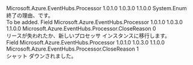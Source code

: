 <Type Name="CloseReason" FullName="Microsoft.Azure.EventHubs.Processor.CloseReason">
  <TypeSignature Language="C#" Value="public enum CloseReason" />
  <TypeSignature Language="ILAsm" Value=".class public auto ansi sealed CloseReason extends System.Enum" />
  <TypeSignature Language="DocId" Value="T:Microsoft.Azure.EventHubs.Processor.CloseReason" />
  <TypeSignature Language="VB.NET" Value="Public Enum CloseReason" />
  <TypeSignature Language="F#" Value="type CloseReason = " />
  <AssemblyInfo>
    <AssemblyName>Microsoft.Azure.EventHubs.Processor</AssemblyName>
    <AssemblyVersion>1.0.1.0</AssemblyVersion>
    <AssemblyVersion>1.0.3.0</AssemblyVersion>
    <AssemblyVersion>1.1.0.0</AssemblyVersion>
  </AssemblyInfo>
  <Base>
    <BaseTypeName>System.Enum</BaseTypeName>
  </Base>
  <Docs>
    <summary>
            終了の理由、<see cref="T:Microsoft.Azure.EventHubs.Processor.EventProcessorHost" />です。
            </summary>
    <remarks>To be added.</remarks>
  </Docs>
  <Members>
    <Member MemberName="LeaseLost">
      <MemberSignature Language="C#" Value="LeaseLost" />
      <MemberSignature Language="ILAsm" Value=".field public static literal valuetype Microsoft.Azure.EventHubs.Processor.CloseReason LeaseLost = int32(0)" />
      <MemberSignature Language="DocId" Value="F:Microsoft.Azure.EventHubs.Processor.CloseReason.LeaseLost" />
      <MemberSignature Language="VB.NET" Value="LeaseLost" />
      <MemberSignature Language="F#" Value="LeaseLost = 0" Usage="Microsoft.Azure.EventHubs.Processor.CloseReason.LeaseLost" />
      <MemberType>Field</MemberType>
      <AssemblyInfo>
        <AssemblyName>Microsoft.Azure.EventHubs.Processor</AssemblyName>
        <AssemblyVersion>1.0.1.0</AssemblyVersion>
        <AssemblyVersion>1.0.3.0</AssemblyVersion>
        <AssemblyVersion>1.1.0.0</AssemblyVersion>
      </AssemblyInfo>
      <ReturnValue>
        <ReturnType>Microsoft.Azure.EventHubs.Processor.CloseReason</ReturnType>
      </ReturnValue>
      <MemberValue>0</MemberValue>
      <Docs>
        <summary>
            リースが失われたか、新しいプロセッサ インスタンスに移行します。 
            </summary>
      </Docs>
    </Member>
    <Member MemberName="Shutdown">
      <MemberSignature Language="C#" Value="Shutdown" />
      <MemberSignature Language="ILAsm" Value=".field public static literal valuetype Microsoft.Azure.EventHubs.Processor.CloseReason Shutdown = int32(1)" />
      <MemberSignature Language="DocId" Value="F:Microsoft.Azure.EventHubs.Processor.CloseReason.Shutdown" />
      <MemberSignature Language="VB.NET" Value="Shutdown" />
      <MemberSignature Language="F#" Value="Shutdown = 1" Usage="Microsoft.Azure.EventHubs.Processor.CloseReason.Shutdown" />
      <MemberType>Field</MemberType>
      <AssemblyInfo>
        <AssemblyName>Microsoft.Azure.EventHubs.Processor</AssemblyName>
        <AssemblyVersion>1.0.1.0</AssemblyVersion>
        <AssemblyVersion>1.0.3.0</AssemblyVersion>
        <AssemblyVersion>1.1.0.0</AssemblyVersion>
      </AssemblyInfo>
      <ReturnValue>
        <ReturnType>Microsoft.Azure.EventHubs.Processor.CloseReason</ReturnType>
      </ReturnValue>
      <MemberValue>1</MemberValue>
      <Docs>
        <summary>
            <see cref="T:Microsoft.Azure.EventHubs.Processor.EventProcessorHost" />シャット ダウンされました。
            </summary>
      </Docs>
    </Member>
  </Members>
</Type>